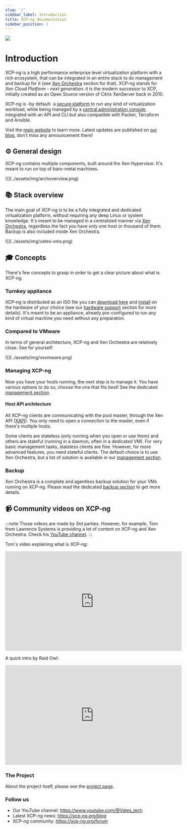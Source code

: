 ```yaml
---
slug: '/'
sidebar_label: Introduction
title: XCP-ng documentation
sidebar_position: 1
---
```


![](../assets/img/bannerxcp.png)

# Introduction

XCP-ng is a high performance enterprise level virtualization platform with a rich ecosystem, that can be integrated in an entire stack to do management and backup for it (see [Xen Orchestra](management/manage-at-scale/xo-web-ui) section for that). XCP-ng stands for *Xen Cloud Platform - next generation*: it is the modern successor to XCP, initially created as an Open Source version of Citrix XenServer back in 2010.

XCP-ng is -by default- a [secure platform](project/security) to run any kind of virtualization workload, while being managed by a [central administration console](management/manage-at-scale/xo-web-ui), integrated with an API and CLI but also compatible with Packer, Terraform and Ansible.

Visit the [main website](https://xcp-ng.org) to learn more. Latest updates are published on [our blog](https://xcp-ng.org/blog), don't miss any announcement there!

## ⚙️ General design

XCP-ng contains multiple components, built around the Xen Hypervisor. It's meant to run on top of bare-metal machines.

<div style={{textAlign: 'center'}}>
![](../assets/img/archoverview.png)
</div>

## 📚 Stack overview

The main goal of XCP-ng is to be a fully integrated and dedicated virtualization platform, without requiring any deep Linux or system knowledge. It's meant to be managed in a centralized manner via [Xen Orchestra](management/#xen-orchestra), regardless the fact you have only one host or thousand of them. Backup is also included inside Xen Orchestra.

<div style={{textAlign: 'center'}}>
![](../assets/img/vates-vms.png)
</div>

## 🎓 Concepts

There's few concepts to grasp in order to get a clear picture about what is XCP-ng.

### Turnkey appliance

XCP-ng is distributed as an ISO file you can [download here](installation/install-xcp-ng#download-and-create-media) and [install](installation/install-xcp-ng) on the hardware of your choice (see our [hardware support](installation/hardware) section for more details). It's meant to be an appliance, already pre-configured to run any kind of virtual machine you need without any preparation.

### Compared to VMware

In terms of general architecture, XCP-ng and Xen Orchestra are relatively close. See for yourself:

<div style={{textAlign: 'center'}}>
![](../assets/img/vsvmware.png)
</div>

### Managing XCP-ng

Now you have your hosts running, the next step is to manage it. You have various options to do so, choose the one that fits best! See the dedicated [management section](management).

#### Host API architecture

All XCP-ng clients are communicating with the pool master, through the Xen API ([XAPI](management/manage-locally/api.md)). You only need to open a connection to the master, even if there's multiple hosts.

Some clients are stateless (only running when you open or use them) and others are stateful (running in a daemon, often in a dedicated VM). For very basic management tasks, stateless clients are fine. However, for more advanced features, you need stateful clients. The default choice is to use Xen Orchestra, but a list of solution is available in our [management section](management).

### Backup

Xen Orchestra is a complete and agentless backup solution for your VMs running on XCP-ng. Please read the dedicated [backup section](management/backup) to get more details.

## 📹 Community videos on XCP-ng

:::note
Those videos are made by 3rd parties. However, for example, Tom from Lawrence Systems is providing a lot of content on XCP-ng and Xen Orchestra. Check his [YouTube channel](https://www.youtube.com/channel/UCHkYOD-3fZbuGhwsADBd9ZQ).
:::

Tom's video explaining what is XCP-ng:

<div style={{textAlign: 'center'}}>
<iframe width="560" height="315" src="https://www.youtube.com/embed/CEUFHudLO1g?si=EEM0Xi3inNpsYDeK" title="YouTube video player" frameborder="0" allow="accelerometer; autoplay; clipboard-write; encrypted-media; gyroscope; picture-in-picture; web-share" allowfullscreen></iframe>
</div>

A quick intro by Raid Owl:

<div style={{textAlign: 'center'}}>
<iframe width="560" height="315" src="https://www.youtube.com/embed/kguTbVBqmuw?si=bWze86s07ZDkLzlU" title="YouTube video player" frameborder="0" allow="accelerometer; autoplay; clipboard-write; encrypted-media; gyroscope; picture-in-picture; web-share" allowfullscreen></iframe>
</div>

### The Project

About the project itself, please see the [project page](/category/project).

### Follow us

* Our YouTube channel: https://www.youtube.com/@Vates_tech
* Latest XCP-ng news: https://xcp-ng.org/blog
* XCP-ng community: https://xcp-ng.org/forum
